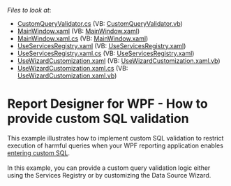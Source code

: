 <!-- default file list -->
*Files to look at*:

* [CustomQueryValidator.cs](./CS/ValidateCustomSql/CustomQueryValidator.cs) (VB: [CustomQueryValidator.vb](./VB/ValidateCustomSql/CustomQueryValidator.vb))
* [MainWindow.xaml](./CS/ValidateCustomSql/MainWindow.xaml) (VB: [MainWindow.xaml](./VB/ValidateCustomSql/MainWindow.xaml))
* [MainWindow.xaml.cs](./CS/ValidateCustomSql/MainWindow.xaml.cs) (VB: [MainWindow.xaml](./VB/ValidateCustomSql/MainWindow.xaml))
* [UseServicesRegistry.xaml](./CS/ValidateCustomSql/UseServicesRegistry.xaml) (VB: [UseServicesRegistry.xaml](./VB/ValidateCustomSql/UseServicesRegistry.xaml))
* [UseServicesRegistry.xaml.cs](./CS/ValidateCustomSql/UseServicesRegistry.xaml.cs) (VB: [UseServicesRegistry.xaml](./VB/ValidateCustomSql/UseServicesRegistry.xaml))
* [UseWizardCustomization.xaml](./CS/ValidateCustomSql/UseWizardCustomization.xaml) (VB: [UseWizardCustomization.xaml.vb](./VB/ValidateCustomSql/UseWizardCustomization.xaml.vb))
* [UseWizardCustomization.xaml.cs](./CS/ValidateCustomSql/UseWizardCustomization.xaml.cs) (VB: [UseWizardCustomization.xaml.vb](./VB/ValidateCustomSql/UseWizardCustomization.xaml.vb))
<!-- default file list end -->
# Report Designer for WPF - How to provide custom SQL validation


This example illustrates how to implement custom SQL validation to restrict execution of harmful queries when your WPF reporting application enables <a href="https://www.devexpress.com/example=T504221">entering custom SQL</a>.<br><br>In this example, you can provide a custom query validation logic either using the Services Registry or by customizing the Data Source Wizard.

<br/>


